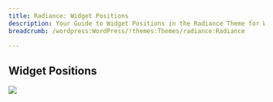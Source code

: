 ```yaml
---
title: Radiance: Widget Positions
description: Your Guide to Widget Positions in the Radiance Theme for WordPress
breadcrumb: /wordpress:WordPress/!themes:Themes/radiance:Radiance

---
```


Widget Positions
-----

![][positions]

[positions]: assets/positions.jpg